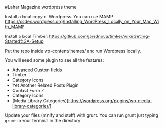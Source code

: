 #Lahar Magazine wordpress theme

Install a local copy of Wordpress. You can use MAMP. https://codex.wordpress.org/Installing_WordPress_Locally_on_Your_Mac_With_MAMP

Install a local Timber: https://github.com/jarednova/timber/wiki/Getting-Started%3A-Setup

Put the repo inside wp-content/themes/ and run Wordpress locally.

You will need some plugin to see all the features:

- Advanced Custom fields
- Timber
- Category Icons
- Yet Another Related Posts Plugin
- Contact Form 7
- Category Icons
- (Media Library Categories)[https://wordpress.org/plugins/wp-media-library-categories/]

Update your files (minify and stuff) with grunt. You can run grunt just typing `grunt` in your terminal in the directory